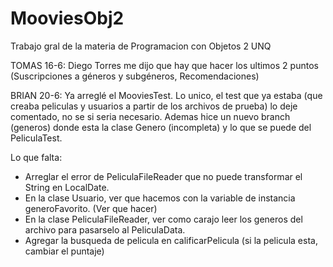 # MooviesObj2
Trabajo gral de la materia de Programacion con Objetos 2 UNQ 

TOMAS 16-6: Diego Torres me dijo que hay que hacer los ultimos 2 puntos (Suscripciones a géneros y subgéneros, Recomendaciones)

BRIAN 20-6: Ya arreglé el MooviesTest. Lo unico, el test que ya estaba (que creaba peliculas y usuarios a partir de los archivos de prueba) lo deje comentado, no se si seria necesario. Ademas hice un nuevo branch (generos) donde esta la clase Genero (incompleta) y lo que se puede del PeliculaTest.

Lo que falta:
- Arreglar el error de PeliculaFileReader que no puede transformar el String en LocalDate.
- En la clase Usuario, ver que hacemos con la variable de instancia generoFavorito. (Ver que hacer)
- En la clase PeliculaFileReader, ver como carajo leer los generos del archivo para pasarselo al PeliculaData.
- Agregar la busqueda de pelicula en calificarPelicula (si la pelicula esta, cambiar el puntaje)



